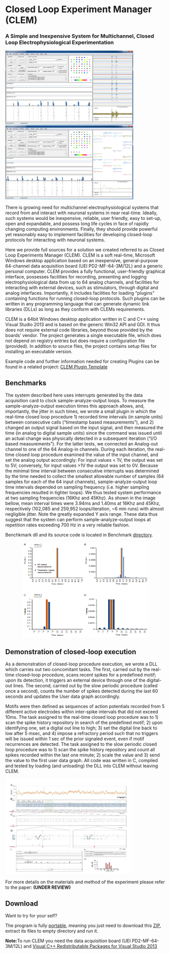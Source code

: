 # Closed Loop Experiment Manager (CLEM)
### A Simple and Inexpensive System for Multichannel, Closed Loop Electrophysiological Experimentation

<img src="https://github.com/Hananel-Hazan/CLEM/blob/master/Screenshots/CLEM%20GUI%20a.png" alt="CLEM"  width="403" height="232"> <img src="https://github.com/Hananel-Hazan/CLEM/blob/master/Screenshots/CLEM%20GUI%20b.png" alt="CLEM"  width="403" height="232">

<p>There is growing need for multichannel electrophysiological systems that record from and interact with neuronal systems in near real-time. Ideally, such systems would be inexpensive, reliable, user friendly, easy to set-up, open and expandable, and possess long life cycles in face of rapidly changing computing environments. Finally, they should provide powerful yet reasonably easy to implement facilities for developing closed-loop protocols for interacting with neuronal systems. </p>
<p>Here we provide full sources for a solution we created referred to as Closed Loop Experiments Manager (CLEM). CLEM is a soft real-time, Microsoft Windows desktop application based on an inexpensive, general-purpose 64-channel data acquisition board (UEI PD2-MF-64-3M/12L) and a generic personal computer. CLEM provides a fully functional, user-friendly graphical interface, possesses facilities for recording, presenting and logging electrophysiological data from up to 64 analog channels, and facilities for interacting with external devices, such as stimulators, through digital and analog interfaces. Importantly, it includes facilities for loading “plugins” containing functions for running closed-loop protocols. Such plugins can be written in any programming language that can generate dynamic link libraries (DLLs) as long as they conform with CLEMs requirements.</p>
<p>CLEM is a 64bit Windows desktop application written in C and C++ using Visual Studio 2013 and is based on the generic Win32 API and GDI. It thus does not require external code libraries, beyond those provided by the boards’ vendor.  The project generates a single executable file, which does not depend on registry entries but does require a configuration file (provided).
In addition to source files, the project contains setup files for installing an executable version.</p>
<p>Example code and further information needed for creating Plugins can be found in a related project:
<a href="https://github.com/Hananel-Hazan/CLEM-Plugin-Template">CLEM Plugin Template</a></p>

## Benchmarks
<p>The system described here uses interrupts generated by the data acquisition card to clock sample-analyze-output loops. To measure the sample-analyze-output execution times this approach allows, and, importantly, the jitter in such times, we wrote a small plugin in which the real-time closed loop procedure 1) recorded time intervals (in sample units) between consecutive calls (“timestamp based measurements”), and 2) changed an output signal based on the input signal, and then measured the time (in analog to digital sample units) since the command was issued until an actual change was physically detected in a subsequent iteration (“I/O based measurements”). For the latter tests, we connected an Analog-out channel to one of the 64 Analog-in channels. During each iteration, the real-time closed loop procedure examined the value of the input channel, and set the analog output accordingly: For input values < 1V, the output was set to 5V; conversely, for input values >1V the output was set to 0V.  Because the minimal time interval between consecutive interrupts was determined by the time needed to collect the smallest allowable number of samples (64 samples for each of the 64 input channels), sample-analyze-output loop time intervals depended on sampling frequency (i.e. higher sampling frequencies resulted in tighter loops). We thus tested system performance at two sampling frequencies (16Khz and 45Khz). As shown in the image bellow, mean interval times were 3.94ms and 1.40ms at 16Khz and 45Khz, respectively (102,085 and 259,952 loops/iteration, ~6 min runs) with almost negligible jitter. Note the greatly expanded Y axis range. These data thus suggest that the system can perform sample-analyze-output loops at repetition rates exceeding 700 Hz in a very reliable fashion.</p>
<p>Benchkmark dll and its source code is located in Benchmark <a href="https://github.com/Hananel-Hazan/CLEM/tree/master/DLL/Benchmark">directory</a>.</p>
<p align="middle">
<img src="https://github.com/Hananel-Hazan/CLEM/blob/master/Screenshots/CLEM%20-%20Closed%20Loop%20Performance.png" alt="CLEM Closed Loop Performance" width="400" height="300"></p>


## Demonstration of closed-loop execution 
<p>
As a demonstration of closed-loop procedure execution, we wrote a DLL which carries out two concomitant tasks. The first, carried out by the real-time closed-loop procedure, scans recent spikes for a predefined motif; upon its detection, it triggers an external device through one of the digital-out lines. The second, carried out by the slow periodic procedure (called once a second), counts the number of spikes detected during the last 60 seconds and updates the User data graph accordingly. 
</p>
<p>
Motifs were then defined as sequences of action potentials recorded from 5 different active electrodes within inter-spike intervals that did not exceed 10ms. The task assigned to the real-time closed loop procedure was to 1) scan the spike history repository in search of the predefined motif; 2) upon identifying one, set a digital out line to high; 3) set the digital line back to low after 5 msec, and 4) impose a refractory period such that no triggers will be issued within 1 sec of the prior signaled event, even if motif recurrences are detected. The task assigned to the slow periodic closed loop procedure was to 1) scan the spike history repository and count all spikes recorded within the last one minute; 2) scale the value and 3) send the value to the first user data graph. All code was written in C, compiled and tested by loading (and unloading) the DLL into CLEM without leaving CLEM. 
</p>

<img src="https://github.com/Hananel-Hazan/CLEM/blob/master/Screenshots/CLEM%20-%20Demonstration of closed-loop execution.jpg" alt="CLEM Closed Loop Performance" width="400" height="300">

<p>
For more details on the materials and method of the experiment please refer to the paper: <B>(UNDER REVIEW)</B>
</p>



## Download
<p>Want to try for your self?</p>
<p>The program is fully <a href="https://en.wikipedia.org/wiki/Portable_application">portable</a>, meaning you just need to download this <a href="https://github.com/Hananel-Hazan/CLEM/blob/master/Binaries/CLEM.zip">ZIP</a>, extract its files to empty directory and run it.</p>
<p><b>Note:</b>To run CLEM you need the data acquisition board (UEI PD2-MF-64-3M/12L) and <a href="https://www.microsoft.com/en-us/download/details.aspx?id=40784"> Visual C++ Redistributable Packages for Visual Studio 2013</a></p>


